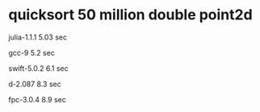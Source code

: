 quicksort 50 million double point2d
====================================

julia-1.1.1  5.03 sec

gcc-9 5.2 sec

swift-5.0.2  6.1 sec

d-2.087  8.3 sec

fpc-3.0.4  8.9 sec
